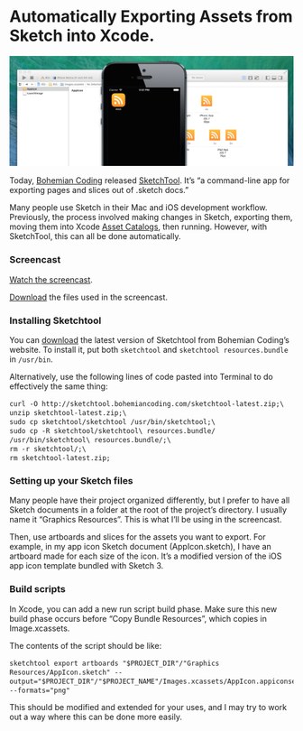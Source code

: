 # Automatically Exporting Assets from Sketch into Xcode.

![Header](Screenshot.png)

Today, [Bohemian Coding](http://bohemiancoding.com/) released [SketchTool](http://bohemiancoding.com/sketch/tool/). It’s “a command-line app for exporting pages and slices out of .sketch docs.”

Many people use Sketch in their Mac and iOS development workflow. Previously, the process involved making changes in Sketch, exporting them, moving them into Xcode [Asset Catalogs](https://developer.apple.com/library/ios/recipes/xcode_help-image_catalog-1.0/Recipe.html), then running. However, with SketchTool, this can all be done automatically.

### Screencast
[Watch the screencast](https://vimeo.com/93527998).

[Download](https://github.com/mdznr/Sketch-Xcode/archive/master.zip) the files used in the screencast.

### Installing Sketchtool
You can [download](http://bohemiancoding.com/sketch/tool/) the latest version of Sketchtool from Bohemian Coding’s website. To install it, put both `sketchtool` and `sketchtool resources.bundle` in `/usr/bin`.

Alternatively, use the following lines of code pasted into Terminal to do effectively the same thing:

```
curl -O http://sketchtool.bohemiancoding.com/sketchtool-latest.zip;\
unzip sketchtool-latest.zip;\
sudo cp sketchtool/sketchtool /usr/bin/sketchtool;\
sudo cp -R sketchtool/sketchtool\ resources.bundle/ /usr/bin/sketchtool\ resources.bundle/;\
rm -r sketchtool/;\
rm sketchtool-latest.zip;
```

### Setting up your Sketch files
Many people have their project organized differently, but I prefer to have all Sketch documents in a folder at the root of the project’s directory. I usually name it “Graphics Resources”. This is what I’ll be using in the screencast.

Then, use artboards and slices for the assets you want to export. For example, in my app icon Sketch document (AppIcon.sketch), I have an artboard made for each size of the icon. It’s a modified version of the iOS app icon template bundled with Sketch 3.

### Build scripts
In Xcode, you can add a new run script build phase. Make sure this new build phase occurs before “Copy Bundle Resources”, which copies in Image.xcassets.

The contents of the script should be like:
```
sketchtool export artboards "$PROJECT_DIR"/"Graphics Resources/AppIcon.sketch" --output="$PROJECT_DIR"/"$PROJECT_NAME"/Images.xcassets/AppIcon.appiconset --formats="png"
```

This should be modified and extended for your uses, and I may try to work out a way where this can be done more easily.
